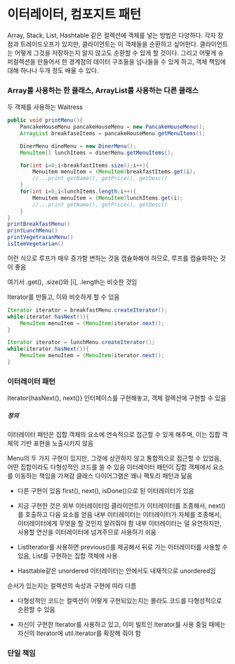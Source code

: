 # 이터레이터, 컴포지트 패턴

Array, Stack, List, Hashtable 같은 컬렉션에 객체를 넣는 방법은 다양하다. 각자 장점과 트레이드오프가 있지만, 클라이언트는 이 객체들을 순환하고 싶어한다. 클라이언트는 어떻게 그것을 저장하는지 알지 않고도 순환할 수 있게 할 것이다. 그리고 어떻게 슈퍼컬렉션을 만들어서 한 경계점의 데이터 구조들을 넘나들을 수 있게 하고, 객체 책임에 대해 하나나 두개 정도 배울 수 있다.

### Array를 사용하는 한 클래스, ArrayList를 사용하는 다른 클래스

두 객체를 사용하는 Waitress

```java
public void printMenu(){
    PancakeHouseMenu pancakeHouseMenu = new PancakeHouseMenu();
    ArrayList breakfaseItems = pancakeHouseMenu.getMenuItems();

    DinerMenu dineMenu = new DinerMenu();
    MenuItem[] lunchItems = dinerMenu.getMenuItems();

    for(int i=0;i<breakfastItems.size();i++){
        Menuitem menuItem = (MenuItem)breakfastItems.get(i);
        //...print getName(), getPrice(), getDesc()
    }
    for(int i=0;i<lunchItems.length;i++){
        Menuitem menuItem = (MenuItem)lunchItems.get(i);
        //...print getName(), getPrice(), getDesc()
    }
}
printBreakfastMenu()
printLunchMenu()
printVegetraianMenu()
isItemVegetarian()
```

이런 식으로 루프가 매우 증가함
변하는 것을 캡슐화해야 하므로, 루프를 캡슐화하는 것이 좋음

여기서 .get(), .size()와 \[i\], .length는 비슷한 것임

Iterator를 만들고, 이와 비슷하게 할 수 있음

```java
Iterator iterator = breakfastMenu.createIterator();
while(iterator.hasNext()){
    MenuItem menuItem = (MenuItem)iterator.next();
}

Iterator iterator = lunchMenu.createIterator();
while(iterator.hasNext()){
    MenuItem menuItem = (MenuItem)iterator.next();
}
```

### 이터레이터 패턴

Iterator{hasNext(), next()} 인터페이스를 구현해놓고, 객체 컬렉션에 구현할 수 있음

##### 정의

이터레이터 패턴은 집합 객체의 요소에 연속적으로 접근할 수 있게 해주며, 이는 집합 객체의 기반 표현을 노출시키지 않음

Menu의 두 가지 구현이 있지만, 그것에 상관하지 않고 통합적으로 접근할 수 있었음, 어떤 집합이라도 다형성적인 코드를 쓸 수 있음
이터레이터 패턴이 집합 객체에서 요소를 이동하는 책임을 가져감
클래스 다이어그램은 꽤나 팩토리 패턴과 닮음

* 다른 구현이 있음
first(), next(), isDone()으로 된 이터레이터가 있음

* 지금 구현한 것은 외부 이터레이터임
클라이언트가 이터레이터를 조종해서, next()를 호출하고 다음 요소를 얻음
내부 이터레이터는 이터레이터가 자체를 조종해서, 이터레이터에게 무엇을 할 것인지 알려줘야 함
내부 이터레이터는 덜 유연하지만, 사용할 연산을 이터레이터에 넘겨주므로 사용하기 쉬움

* ListIterator를 사용하면 previous()를 제공해서 뒤로 가는 이터레이터를 사용할 수 있음, List를 구현하는 집합 객체에 사용

* Hasttable같은 unordered 이터레이터는 안에서도 내재적으로 unordered임

순서가 있는지는 컬렉션의 속성과 구현에 따라 다름

* 다형성적인 코드는 컬렉션이 어떻게 구현되있는지는 몰라도 코드를 다형성적으로 순환할 수 있음

* 자신이 구현한 Iterator를 사용하고 있고, 이미 빌트인 Iterator를 사용 중일 때에는 자신의 Iterator에 util.Iterator를 확장해 줘야 함

### 단일 책임


